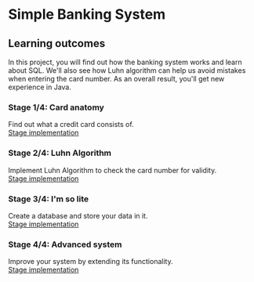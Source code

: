 # Simple Banking System
## Learning outcomes
In this project, you will find out how the banking system works and learn about SQL. We'll also see how Luhn algorithm can help us avoid mistakes when entering the card number. As an overall result, you'll get new experience in Java.
### Stage 1/4: Card anatomy
Find out what a credit card consists of.  
[Stage implementation](https://hyperskill.org/projects/93/stages/515/implement)
### Stage 2/4: Luhn Algorithm
Implement Luhn Algorithm to check the card number for validity.  
[Stage implementation](https://hyperskill.org/projects/93/stages/516/implement)
### Stage 3/4: I'm so lite
Create a database and store your data in it.  
[Stage implementation](https://hyperskill.org/projects/93/stages/517/implement)
### Stage 4/4: Advanced system
Improve your system by extending its functionality.  
[Stage implementation](https://hyperskill.org/projects/93/stages/518/implement)
